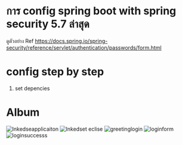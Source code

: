 # การ config spring boot with spring security 5.7 ล่าสุด

ดูตัวอย่าง Ref https://docs.spring.io/spring-security/reference/servlet/authentication/passwords/form.html

# config step by step
1. set depencies

# Album
![Inkedseapplicaiton](https://user-images.githubusercontent.com/7127833/189586338-cf6d707c-1aae-460a-aad1-017aaa36438c.jpg)
![Inkedset eclise](https://user-images.githubusercontent.com/7127833/189586321-4ca78ab0-3967-4b27-8b9c-4ccafe7f3a9d.jpg)
![greetinglogin](https://user-images.githubusercontent.com/7127833/189585764-b62048a2-6275-4502-b85f-1adadca26111.PNG)
![loginform](https://user-images.githubusercontent.com/7127833/189585776-c38f034a-6949-4819-bee4-aa4a486269ce.PNG)
![loginsuccesss](https://user-images.githubusercontent.com/7127833/189585785-7b31c743-7240-4692-b572-a143175235e8.PNG)
